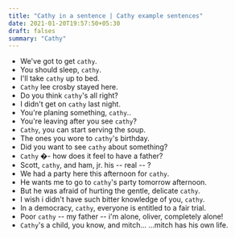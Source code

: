```yaml
---
title: "Cathy in a sentence | Cathy example sentences"
date: 2021-01-20T19:57:50+05:30
draft: falses
summary: "Cathy"
---
```

- We've got to get `cathy`.
- You should sleep, `cathy`.
- I'll take `cathy` up to bed.
- `Cathy` lee crosby stayed here.
- Do you think `cathy`'s all right?
- I didn't get on `cathy` last night.
- You're planing something, `cathy`..
- You're leaving after you see `cathy`?
- `Cathy`, you can start serving the soup.
- The ones you wore to `cathy`'s birthday.
- Did you want to see `cathy` about something?
- `Cathy` �- how does it feel to have a father?
- Scott, `cathy`, and ham, jr. his -- real -- ?
- We had a party here this afternoon for `cathy`.
- He wants me to go to `cathy`'s party tomorrow afternoon.
- But he was afraid of hurting the gentle, delicate `cathy`.
- I wish i didn't have such bitter knowledge of you, `cathy`.
- In a democracy, `cathy`, everyone is entitled to a fair trial.
- Poor `cathy` -- my father -- i'm alone, oliver, completely alone!
- `Cathy`'s a child, you know, and mitch... ...mitch has his own life.
                 

